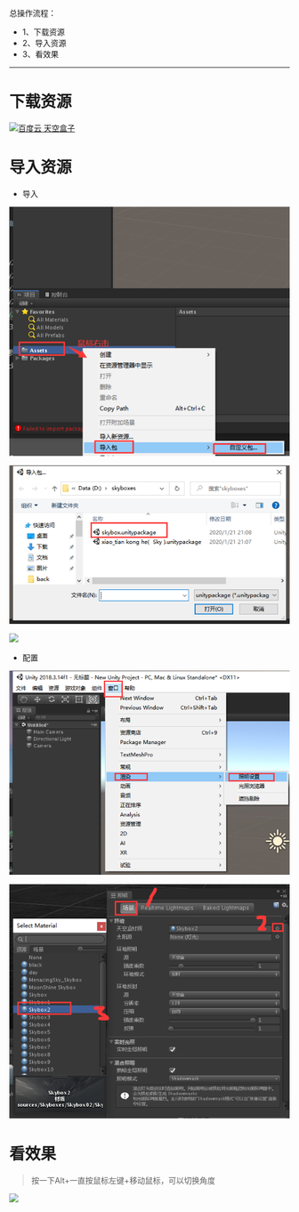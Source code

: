 总操作流程：
- 1、下载资源
- 2、导入资源
- 3、看效果

***

# 下载资源

[![](https://img.shields.io/badge/百度云-天空盒子-green.svg "百度云 天空盒子")](https://pan.baidu.com/s/1-lfNJpxNZdrmgpJ0lQj6tQ)


# 导入资源

- 导入

![](image/2-1.png)

![](image/2-2.png)

![](image/2-3.png)

- 配置

![](image/2-4.png)

![](image/2-5.png)


# 看效果

> 按一下Alt+一直按鼠标左键+移动鼠标，可以切换角度

![](image/2-6.gif)